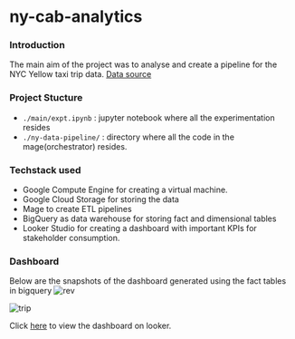 # ny-cab-analytics
### Introduction
The main aim of the project was to analyse and create a pipeline for the NYC Yellow taxi trip data.
[Data source](https://www.nyc.gov/site/tlc/about/tlc-trip-record-data.page)

### Project Stucture
- `./main/expt.ipynb` : jupyter notebook where all the experimentation resides
- `./ny-data-pipeline/` : directory where all the code in the mage(orchestrator) resides.

### Techstack used
- Google Compute Engine for creating a virtual machine.
- Google Cloud Storage for storing the data
- Mage to create ETL pipelines
- BigQuery as data warehouse for storing fact and dimensional tables
- Looker Studio for creating a dashboard with important KPIs for stakeholder consumption.

### Dashboard
Below are the snapshots of the dashboard generated using the fact tables in bigquery
![rev](dashboard/revKPI)

![trip](dashboard/tripKPI)

Click [here](https://lookerstudio.google.com/reporting/24cca208-4879-493e-8c4e-c28c17b4f7ff) to view the dashboard on looker.
